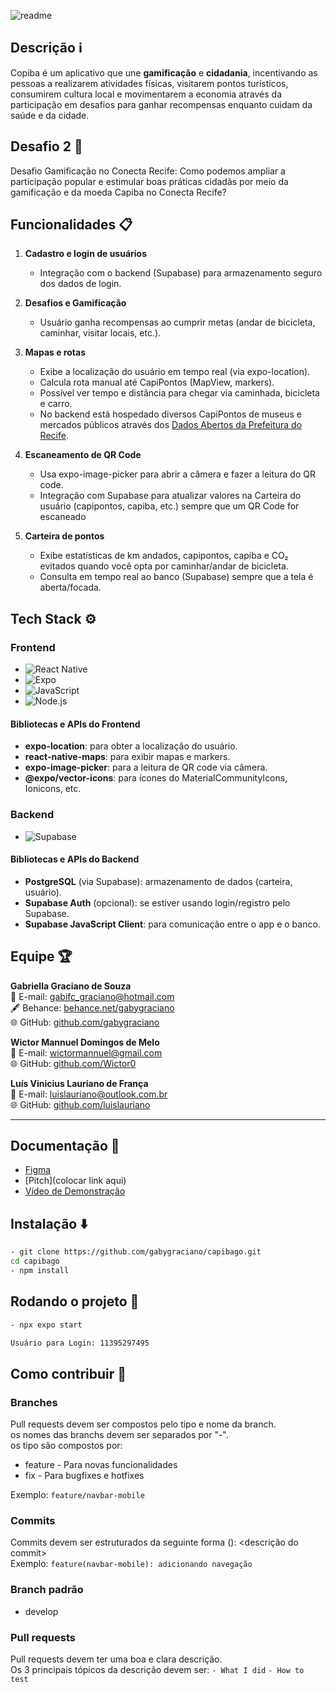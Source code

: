 ![readme](https://github.com/user-attachments/assets/9a3f9f97-31c5-4809-b4d6-f5802bf0a172)

## Descrição ℹ️
Copiba é um aplicativo que une **gamificação** e **cidadania**, incentivando as pessoas a realizarem atividades físicas, visitarem pontos turísticos, consumirem cultura local e movimentarem a economia através da participação em desafios para ganhar recompensas enquanto cuidam da saúde e da cidade.

## Desafio 2 🚀
Desafio Gamificação no Conecta Recife: Como podemos ampliar a participação popular e estimular boas práticas cidadãs por meio da gamificação e da moeda Capiba no Conecta Recife?

## Funcionalidades 📋
1. **Cadastro e login de usuários**  
   - Integração com o backend (Supabase) para armazenamento seguro dos dados de login.
     
2. **Desafios e Gamificação**  
   - Usuário ganha recompensas ao cumprir metas (andar de bicicleta, caminhar, visitar locais, etc.).

3. **Mapas e rotas**  
   - Exibe a localização do usuário em tempo real (via expo-location).
   - Calcula rota manual até CapiPontos (MapView, markers).
   - Possível ver tempo e distância para chegar via caminhada, bicicleta e carro.
   - No backend está hospedado diversos CapiPontos de museus e mercados públicos através dos [Dados Abertos da Prefeitura do Recife](http://dados.recife.pe.gov.br/pt_BR/dataset/roteiros-culturais-turismo-e-lazer).

4. **Escaneamento de QR Code**  
   - Usa expo-image-picker para abrir a câmera e fazer a leitura do QR code.
   - Integração com Supabase para atualizar valores na Carteira do usuário (capipontos, capiba, etc.) sempre que um QR Code for escaneado

4. **Carteira de pontos**  
   - Exibe estatísticas de km andados, capipontos, capiba e CO₂ evitados quando você opta por caminhar/andar de bicicleta.
   - Consulta em tempo real ao banco (Supabase) sempre que a tela é aberta/focada.

## Tech Stack ⚙️

### Frontend
- ![React Native](https://img.shields.io/badge/React%20Native-20232A?style=for-the-badge&logo=react&logoColor=61DAFB)
- ![Expo](https://img.shields.io/badge/Expo-1C1E24?style=for-the-badge&logo=expo&logoColor=white)
- ![JavaScript](https://img.shields.io/badge/JavaScript-323330?style=for-the-badge&logo=javascript&logoColor=F7DF1E)
- ![Node.js](https://img.shields.io/badge/Node.js-339933?style=for-the-badge&logo=nodedotjs&logoColor=white)

#### Bibliotecas e APIs do Frontend
- **expo-location**: para obter a localização do usuário.  
- **react-native-maps**: para exibir mapas e markers.  
- **expo-image-picker**: para a leitura de QR code via câmera.  
- **@expo/vector-icons**: para ícones do MaterialCommunityIcons, Ionicons, etc.

### Backend
- ![Supabase](https://img.shields.io/badge/Supabase-3ECF8E?style=for-the-badge&logo=supabase&logoColor=white)

#### Bibliotecas e APIs do Backend
- **PostgreSQL** (via Supabase): armazenamento de dados (carteira, usuário).
- **Supabase Auth** (opcional): se estiver usando login/registro pelo Supabase.
- **Supabase JavaScript Client**: para comunicação entre o app e o banco.

## Equipe 🏆

**Gabriella Graciano de Souza**  
📧 E-mail: [gabifc_graciano@hotmail.com](mailto:gabifc_graciano@hotmail.com)  
🖋️ Behance: [behance.net/gabygraciano](https://www.behance.net/gabygraciano)  
🌐 GitHub: [github.com/gabygraciano](https://github.com/gabygraciano)

**Wictor Mannuel Domingos de Melo**  
📧 E-mail: [wictormannuel@gmail.com](mailto:wictormannuel@gmail.com)  
🌐 GitHub: [github.com/Wictor0](https://github.com/Wictor0)

**Luís Vinicius Lauriano de França**  
📧 E-mail: [luislauriano@outlook.com.br](mailto:luislauriano@outlook.com.br)  
🌐 GitHub: [github.com/luislauriano](https://github.com/luislauriano)

---

## Documentação 📄

- [Figma](https://www.figma.com/design/c083sXMHGeONJrSzYSbU3n/CapibaGo?node-id=0-1&t=xxMQXY32AsRRZIZd-1)
- [Pitch](colocar link aqui)
- [Vídeo de Demonstração](https://youtube.com/shorts/g0PqF8p7Psg?si=FFZRF1xsirs3Ggfd)


## Instalação ⬇️

```bash
- git clone https://github.com/gabygraciano/capibago.git
cd capibago
- npm install
```

## Rodando o projeto 🏃
```bash
- npx expo start
```

```bash
Usuário para Login: 11395297495
```

## Como contribuir 🤝
### Branches
Pull requests devem ser compostos pelo tipo e nome da branch.\
os nomes das branchs devem ser separados por "-".\
os tipo são compostos por:
- feature - Para novas funcionalidades
- fix - Para bugfixes e hotfixes

Exemplo: 
`feature/navbar-mobile`

### Commits
Commits devem ser estruturados da seguinte forma <tipo>(<nome-da-branch>): <descrição do commit>\
Exemplo: 
`feature(navbar-mobile): adicionando navegação`

### Branch padrão
- develop

### Pull requests
Pull requests devem ter uma boa e clara descrição.\
Os 3 principais tópicos da descrição devem ser:
`- What I did`
`- How to test`
